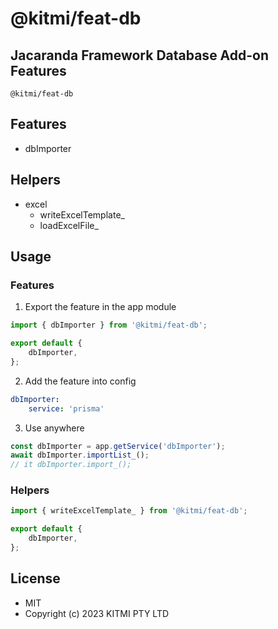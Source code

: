 # @kitmi/feat-db

## Jacaranda Framework Database Add-on Features

`@kitmi/feat-db`

## Features

-   dbImporter

## Helpers

-   excel
    -   writeExcelTemplate\_
    -   loadExcelFile\_

## Usage

### Features

1. Export the feature in the app module

```js
import { dbImporter } from '@kitmi/feat-db';

export default {
    dbImporter,
};
```

2. Add the feature into config

```yaml
dbImporter:
    service: 'prisma'
```

3. Use anywhere

```js
const dbImporter = app.getService('dbImporter');
await dbImporter.importList_();
// it dbImporter.import_();
```

### Helpers

```js
import { writeExcelTemplate_ } from '@kitmi/feat-db';

export default {
    dbImporter,
};
```

## License

-   MIT
-   Copyright (c) 2023 KITMI PTY LTD
